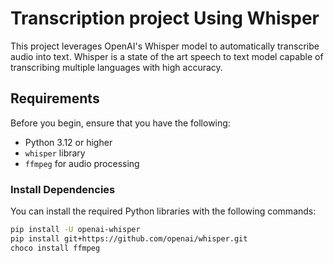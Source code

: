 # Transcription project Using Whisper

This project leverages OpenAI's Whisper model to automatically transcribe audio into text. Whisper is a state of the art speech to text model capable of transcribing multiple languages with high accuracy.

## Requirements

Before you begin, ensure that you have the following:

- Python 3.12 or higher
- `whisper` library
- `ffmpeg` for audio processing

### Install Dependencies

You can install the required Python libraries with the following commands:

```bash
pip install -U openai-whisper
pip install git+https://github.com/openai/whisper.git 
choco install ffmpeg
